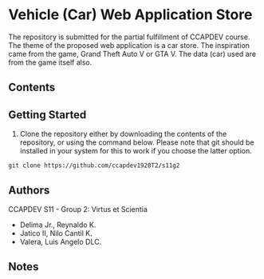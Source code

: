 # Vehicle (Car) Web Application Store

The repository is submitted for the partial fulfillment of CCAPDEV course. The theme of the
proposed web application is a car store. The inspiration came from the game, Grand Theft
Auto V or GTA V. The data (car) used are from the game itself also.

## Contents

## Getting Started

1. Clone the repository either by downloading the contents of the repository, or using the
command below. Please note that git should be installed in your system for this to work if you
choose the latter option.
```
git clone https://github.com/ccapdev1920T2/s11g2
```

## Authors

CCAPDEV S11 - Group 2: Virtus et Scientia
- Delima Jr., Reynaldo K.
- Jatico II, Nilo Cantil K.
- Valera, Luis Angelo DLC.

## Notes

